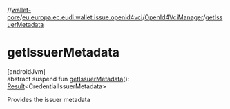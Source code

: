 //[wallet-core](../../../index.md)/[eu.europa.ec.eudi.wallet.issue.openid4vci](../index.md)/[OpenId4VciManager](index.md)/[getIssuerMetadata](get-issuer-metadata.md)

# getIssuerMetadata

[androidJvm]\
abstract suspend fun [getIssuerMetadata](get-issuer-metadata.md)(): [Result](https://kotlinlang.org/api/latest/jvm/stdlib/kotlin/-result/index.html)&lt;CredentialIssuerMetadata&gt;

Provides the issuer metadata
